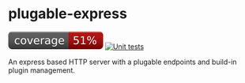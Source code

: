 # plugable-express
[![coverage: 51%](./.readme-assets/coverage.svg)](https://google.com) [![Unit tests](https://github.com/liquid-labs/plugable-express/actions/workflows/ci-cd-unit-tests-node.yaml/badge.svg)](https://github.com/liquid-labs/plugable-express/actions/workflows/ci-cd-unit-tests-node.yaml)

An express based HTTP server with a plugable endpoints and build-in plugin management.
